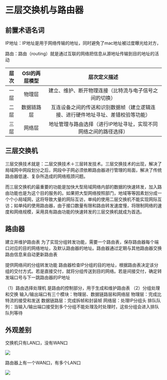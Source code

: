 # 三层交换机与路由器


## 前置术语名词

IP地址：IP地址是用于网络传输的地址，同时避免了mac地址被过度曝光给对方，

路由：路由（routing）就是通过互联的网络把信息从源地址传输到目的地址的活动

|层次|OSI的两层模型|层次定义描述|
|:-:|:-:|:-:
|一层|物理层|建立、维护、断开物理连接（比特流与电子信号之间的切换）
|二层|数据链路层|互连设备之间的传送和识别数据帧（建立逻辑连接、进行硬件地址寻址、差错校验等功能）|
|三层|网络层|地址管理与路由选择（进行IP地址寻址，实现不同网络之间的路径选择）|

## 三层交换机

三层交换技术就是：二层交换技术＋三层转发技术。三层交换技术的出现，解决了局域网中网段划分之后，网段中子网必须依赖路由器进行管理的局面，解决了传统路由器低速、复杂所造成的网络瓶颈问题。

而三层交换机的最重要的功能是加快大型局域网络内部的数据的快速转发，加入路由功能也是为这个目的服务的。如果把大型网络按照部门，地域等等因素划分成一个个小局域网，这将导致大量的网际互访，单纯的使用二层交换机不能实现网际互访；如单纯的使用路由器，由于接口数量有限和路由转发速度慢，将限制网络的速度和网络规模，采用具有路由功能的快速转发的三层交换机就成为首选。



## 路由器

建立并维护路由表 
为了实现分组转发功能，需要一个路由表，保存路由器每个端口对应的目的网络地址，及默认路由器的地址。路由器通过定期与其他路由器交换路由信息来自动更新路由表

提供网络间的分组转发功能 
路由器检查IP分组的目的地址，根据路由表决定该分组的交付方式。若是直接交付，就将分组传送到目的网络。若是间接交付，确定转发端口号与下一跳路由器的IP地址

（1）路由选择处理机 
是路由的控制部分，用于生成和维护路由表 
（2）分组处理和交换 
输入/输出端口有三个模块：物理层、数据链路层和网络层 
物理层：完成比特流的接受和发送 
数据链路层：完成拆帧和封装帧 
网络层：处理IP分组头 
排队队列：当输入/输出端口接受到多个分组不能处理及时处理时，这些分组会进入排队队列等待


## 外观差别

交换机只有LAN口，没有WAN口

![](https://i.postimg.cc/SKwKxB12/Snipaste-2019-07-24-21-18-36.png)

路由器上有一个WAN口，有多个LAN口

![](https://i.postimg.cc/wxPLLWT7/2019-07-30-170044.png)


